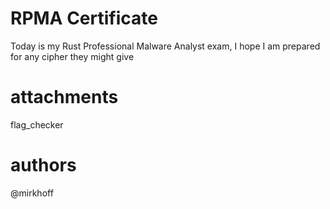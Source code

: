 # RPMA Certificate
Today is my Rust Professional Malware Analyst exam, I hope I am prepared for any cipher they might give

# attachments
flag_checker

# authors
@mirkhoff